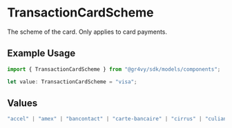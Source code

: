 # TransactionCardScheme

The scheme of the card. Only applies to card payments.

## Example Usage

```typescript
import { TransactionCardScheme } from "@gr4vy/sdk/models/components";

let value: TransactionCardScheme = "visa";
```

## Values

```typescript
"accel" | "amex" | "bancontact" | "carte-bancaire" | "cirrus" | "culiance" | "dankort" | "diners-club" | "discover" | "eftpos-australia" | "elo" | "hipercard" | "jcb" | "maestro" | "mastercard" | "mir" | "nyce" | "other" | "pulse" | "rupay" | "star" | "uatp" | "unionpay" | "visa"
```